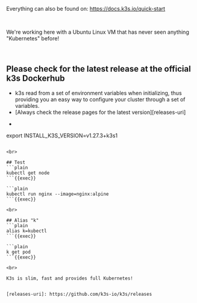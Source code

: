 
Everything can also be found on:
https://docs.k3s.io/quick-start

<br>

We're working here with a Ubuntu Linux VM that has never seen anything "Kubernetes" before!

<br>

## Please check for the latest release at the official k3s Dockerhub

- k3s read from a set of environment variables when initializing, thus providing you an easy way to configure your cluster through a set of variables.
- [Always check the release pages for the latest version][releases-uri]
- ```plain
export INSTALL_K3S_VERSION=v1.27.3+k3s1
```{{exec}}

<br>

## Test
```plain
kubectl get node
```{{exec}}

```plain
kubectl run nginx --image=nginx:alpine
```{{exec}}

<br>

## Alias "k"
```plain
alias k=kubectl
```{{exec}}

```plain
k get pod
```{{exec}}

<br>

K3s is slim, fast and provides full Kubernetes!


[releases-uri]: https://github.com/k3s-io/k3s/releases